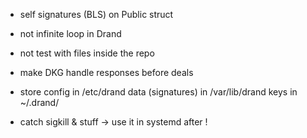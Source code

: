 - self signatures (BLS) on Public struct
- not infinite loop in Drand
- not test with files inside the repo
- make DKG handle responses before deals
- store config in /etc/drand 
        data (signatures) in /var/lib/drand
        keys in ~/.drand/

- catch sigkill & stuff -> use it in systemd after !
